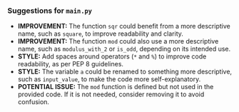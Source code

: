 ### Suggestions for `main.py`

- **IMPROVEMENT:** The function `sqr` could benefit from a more descriptive name, such as `square`, to improve readability and clarity.
- **IMPROVEMENT:** The function `mod` could also use a more descriptive name, such as `modulus_with_2` or `is_odd`, depending on its intended use.
- **STYLE:** Add spaces around operators (`*` and `%`) to improve code readability, as per PEP 8 guidelines.
- **STYLE:** The variable `a` could be renamed to something more descriptive, such as `input_value`, to make the code more self-explanatory.
- **POTENTIAL ISSUE:** The `mod` function is defined but not used in the provided code. If it is not needed, consider removing it to avoid confusion.

